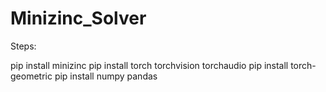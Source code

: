 # Minizinc_Solver
Steps:

pip install minizinc
pip install torch torchvision torchaudio
pip install torch-geometric
pip install numpy pandas
